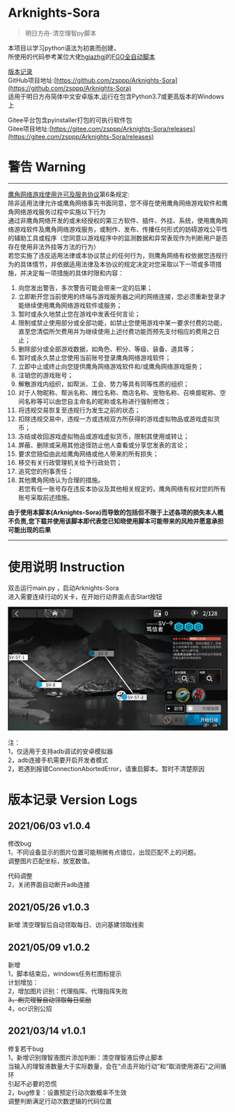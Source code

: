 # Arknights-Sora
> 明日方舟-清空理智py脚本  

本项目以学习python语法为初衷而创建，  
所使用的代码参考某位大佬[hgjazhgj](https://github.com/hgjazhgj)的[FGO全自动脚本](https://github.com/hgjazhgj/FGO-py)  


[版本记录](#版本记录-Version-Logs)  
GitHub项目地址:[https://github.com/zsppp/Arknights-Sora](https://github.com/zsppp/Arknights-Sora)  
适用于明日方舟简体中文安卓版本,运行在包含Python3.7或更高版本的Windows上  

Gitee平台包含pyinstaller打包的可执行软件包  
Gitee项目地址:[https://gitee.com/zsppp/Arknights-Sora/releases](https://gitee.com/zsppp/Arknights-Sora/releases)  


# 警告 Warning
***
[鹰角网络游戏使用许可及服务协议](https://www.hypergryph.com/service)第6条规定:  
除非适用法律允许或鹰角网络事先书面同意，您不得在使用鹰角网络游戏软件和鹰角网络游戏服务过程中实施以下行为  
通过非鹰角网络开发的或未经授权的第三方软件、插件、外挂、系统，使用鹰角网络游戏软件及鹰角网络游戏服务，或制作、发布、传播任何形式的妨碍游戏公平性的辅助工具或程序（您同意以游戏程序中的监测数据和异常表现作为判断用户是否存在使用非法外挂等方法的行为）  
若您实施了违反适用法律或本协议禁止的任何行为，则鹰角网络有权依据您违规行为的具体情节，并依据适用法律及本协议的规定决定对您采取以下一项或多项措施，并决定每一项措施的具体时限和内容：  
1) 向您发出警告，多次警告可能会带来一定的后果；  
2) 立即断开您当前使用的终端与游戏服务器之间的网络连接，您必须重新登录才能继续使用鹰角网络游戏软件或服务；  
3) 暂时或永久地禁止您在游戏中发表任何言论；  
4) 限制或禁止使用部分或全部功能，如禁止您使用游戏中某一要求付费的功能，直至您清偿所欠费用并为继续使用上述付费功能而预先支付相应的费用之日止；  
5) 删除部分或全部游戏数据，如角色、积分、等级、装备、道具等；  
6) 暂时或永久禁止您使用当前账号登录鹰角网络游戏软件；  
7) 立即中止或终止向您提供鹰角网络游戏软件和/或鹰角网络游戏服务；  
8) 注销您的游戏账号；  
9) 解散游戏内组织，如帮派、工会、势力等具有同等性质的组织；  
10) 对于人物昵称、帮派名称、摊位名称、商店名称、宠物名称、召唤兽昵称、空间名称等可以由您自主命名的昵称或名称进行强制修改；  
11) 将违规交易恢复至违规行为发生之前的状态；  
12) 扣除违规交易中，违规一方或违规双方所获得的游戏虚拟物品或游戏虚拟货币；  
13) 冻结或收回游戏虚拟物品或游戏虚拟货币，限制其使用或转让；  
14) 屏蔽、删除或采用其他途径防止他人查看或分享您发表的言论；  
15) 要求您赔偿由此给鹰角网络或他人带来的所有损失；  
16) 移交有关行政管理机关给予行政处罚；  
17) 追究您的刑事责任；  
18) 其他鹰角网络认为合理的措施。  
若您有任一账号存在违反本协议及其他相关规定的，鹰角网络有权对您的所有账号采取前述措施。  

**由于使用本脚本(Arknights-Sora)而导致的包括但不限于上述各项的损失本人概不负责,您下载并使用该脚本即代表您已知晓使用脚本可能带来的风险并愿意承担可能出现的后果**   
***

# 使用说明 Instruction  
双击运行main.py ，启动Arknights-Sora  
进入需要连续行动的关卡，在开始行动界面点击Start按钮  
  
![avatar](image/sample/sample.png)  
  
  
注：  
1，仅适用于支持adb调试的安卓模拟器  
2，adb连接手机需要开启开发者模式  
2，若遇到报错ConnectionAbortedError，请重启脚本。暂时不清楚原因  

# 版本记录 Version Logs
## 2021/06/03 v1.0.4  
修改bug  
1，不同设备显示的图片位置可能稍微有点错位，出现匹配不上的问题。  
调整图片匹配坐标，放宽数值。  

代码调整  
2，关闭界面自动断开adb连接  

## 2021/05/26 v1.0.3  
新增 清空理智后自动领取每日、访问基建领取线索

## 2021/05/09 v1.0.2  
新增  
1，脚本结束后，windows任务栏图标提示  
计划增加：   
2，增加图片识别：代理指挥、代理指挥失败  
~~3，刷完理智自动领取每日奖励~~  
4，ocr识别公招  
  
## 2021/03/14 v1.0.1  
修复若干bug  
1，新增识别理智液图片添加判断：清空理智液后停止脚本  
当输入的理智液数量大于实际数量，会在“点击开始行动”和“取消使用源石”之间循环  
引起不必要的恐慌  
2，bug修复：设置预定行动次数概率不生效  
调整判断满足行动次数逻辑的代码位置  


